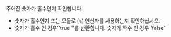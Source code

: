 주어진 숫자가 홀수인지 확인합니다.

- 숫자가 홀수인지 또는 모듈로 (`%`) 연산자를 사용하는지 확인하십시오.
- 숫자가 홀수 인 경우``true ''를 반환합니다. 숫자가 짝수 인 경우 'false`
